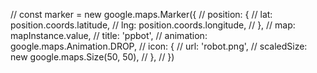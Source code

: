 // const marker = new google.maps.Marker({
  //   position: {
  //     lat: position.coords.latitude,
  //     lng: position.coords.longitude,
  //   },
  //   map: mapInstance.value,
  //   title: 'ppbot',
  //   animation: google.maps.Animation.DROP,
  //   icon: {
  //     url: 'robot.png',
  //     scaledSize: new google.maps.Size(50, 50),
  //   },
  // })
